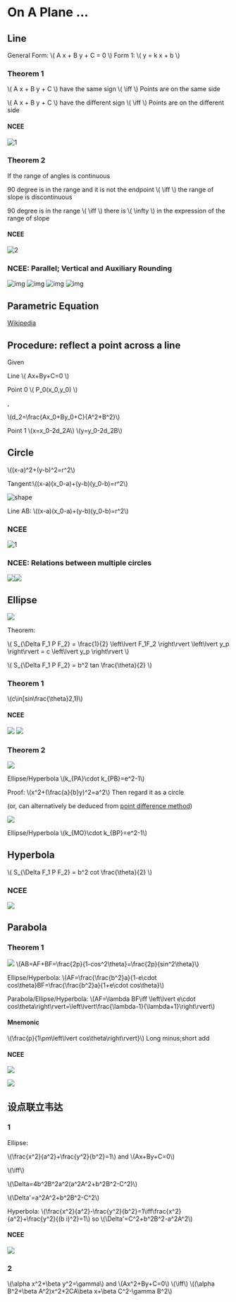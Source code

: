 # On A Plane ...

## Line

General Form: \\( A x + B y + C = 0 \\)
Form 1: \\( y = k x + b \\)

### Theorem 1

\\( A x + B y + C \\) have the same sign \\( \iff \\) Points are on the same side

\\( A x + B y + C \\) have the different sign \\( \iff \\) Points are on the different side

#### NCEE

![1](Plane/NCEE-1.png)

### Theorem 2

If the range of angles is continuous

90 degree is in the range and it is not the endpoint \\( \iff \\) the range of slope is discontinuous

90 degree is in the range \\( \iff \\) there is \\( \infty \\) in the expression of the range of slope

#### NCEE

![2](Plane/NCEE2.png)

### NCEE: Parallel; Vertical and Auxiliary Rounding

![img](Plane/NCEE_Line_Parallel_Vertical_Auxiliary_Rounding/1.png)
![img](Plane/NCEE_Line_Parallel_Vertical_Auxiliary_Rounding/2.png)
![img](Plane/NCEE_Line_Parallel_Vertical_Auxiliary_Rounding/3.png)
![img](Plane/NCEE_Line_Parallel_Vertical_Auxiliary_Rounding/4.png)

## Parametric Equation

[Wikipedia](https://web.archive.org/web/20210116104333/https://en.wikipedia.org/wiki/Parametric_equation)

## Procedure: reflect a point across a line

Given

Line \\( Ax+By+C=0 \\)

Point 0 \\( P_0(x_0,y_0) \\)

,

\\(d_2=\frac{Ax_0+By_0+C}{A^2+B^2}\\)

Point 1 \\(x=x_0-2d_2A\\) \\(y=y_0-2d_2B\\)

## Circle

\\((x-a)^2+(y-b)^2=r^2\\)

Tangent:\\((x-a)(x_0-a)+(y-b)(y_0-b)=r^2\\)

![shape](Plane/Shape-1.png)

Line AB: \\((x-a)(x_0-a)+(y-b)(y_0-b)=r^2\\)

### NCEE

![1](Plane/NCEE3.png)

### NCEE: Relations between multiple circles

![](Plane/NCEE4-1.png)![](Plane/NCEE4-2.png)

## Ellipse

![](Plane/Shape-2.png)

Theorem:

\\( S_{\Delta F_1 P F_2} = \frac{1}{2} \left\lvert F_1F_2 \right\rvert \left\lvert y_p \right\rvert = c \left\lvert y_p \right\rvert \\)

\\( S_{\Delta F_1 P F_2} = b^2 tan \frac{\theta}{2} \\)

### Theorem 1

\\(c\in\[sin\frac{\theta}2,1\)\\)

#### NCEE

![](Plane/NCEE-5/1.png)
![](Plane/NCEE-5/3.png)

### Theorem 2

![](Plane/Shape-3.png)

Ellipse/Hyperbola \\(k_{PA}\cdot k_{PB}=e^2-1\\)

Proof: \\(x^2+(\frac{a}{b}y)^2=a^2\\) Then regard it as a circle

(or, can alternatively be deduced from [point difference method](https://web.archive.org/web/20210124115008/https://baike.baidu.com/item/%E7%82%B9%E5%B7%AE%E6%B3%95))

![](Plane/Shape-4.png)

Ellipse/Hyperbola \\(k_{MO}\cdot k_{BP}=e^2-1\\)

## Hyperbola

\\( S_{\Delta F_1 P F_2} = b^2 cot \frac{\theta}{2} \\)

### NCEE

![](Plane/NCEE-5/2.png)

## Parabola

### Theorem 1

![](Plane/Theorem1.png)
\\(AB=AF+BF=\frac{2p}{1-cos^2\theta}=\frac{2p}{sin^2\theta}\\)

Ellipse/Hyperbola: \\(AF=\frac{\frac{b^2}a}{1-e\cdot cos\theta}BF=\frac{\frac{b^2}a}{1+e\cdot cos\theta}\\)

Parabola/Ellipse/Hyperbola: \\(AF=\lambda BF\iff \left\lvert e\cdot cos\theta\right\rvert=\left\lvert\frac{\lambda-1}{\lambda+1}\right\rvert\\)

#### Mnemonic

\\(\frac{p}{1\pm\left\lvert cos\theta\right\rvert}\\)
Long minus;short add

#### NCEE

![](Plane/NCEE-6.jpeg)

![](Plane/NCEE-7.png)

## 设点联立韦达

### 1

Ellipse:

\\(\frac{x^2}{a^2}+\frac{y^2}{b^2}=1\\) and \\(Ax+By+C=0\\)

\\(\iff\\)

\\(\Delta=4b^2B^2a^2(a^2A^2+b^2B^2-C^2)\\)

\\(\Delta'=a^2A^2+b^2B^2-C^2\\)

Hyperbola: \\(\frac{x^2}{a^2}-\frac{y^2}{b^2}=1\iff\frac{x^2}{a^2}+\frac{y^2}{(b i)^2}=1\\) so \\(\Delta'=C^2+b^2B^2-a^2A^2\\)

#### NCEE

![](Plane/NCEE-8.png)

### 2

\\(\alpha x^2+\beta y^2=\gamma\\) and \\(Ax^2+By+C=0\\) \\(\iff\\) \\((\alpha B^2+\beta A^2)x^2+2CA\beta x+\beta C^2-\gamma B^2\\)
